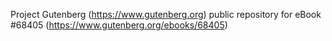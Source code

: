 Project Gutenberg (https://www.gutenberg.org) public repository for eBook #68405 (https://www.gutenberg.org/ebooks/68405)
